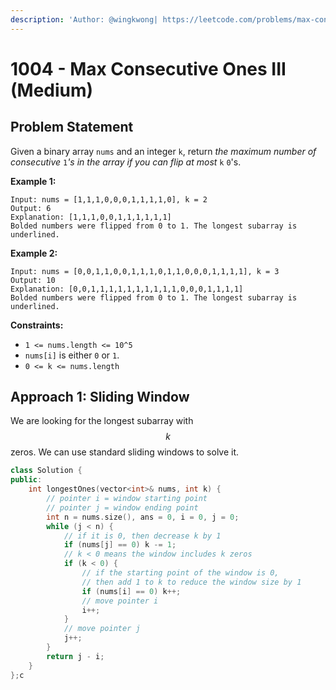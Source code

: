 ```yaml
---
description: 'Author: @wingkwong| https://leetcode.com/problems/max-consecutive-ones-iii/'
---
```


# 1004 - Max Consecutive Ones III (Medium)

## Problem Statement

Given a binary array `nums` and an integer `k`, return _the maximum number of consecutive_ `1`_'s in the array if you can flip at most_ `k` `0`'s.&#x20;

**Example 1:**

```
Input: nums = [1,1,1,0,0,0,1,1,1,1,0], k = 2
Output: 6
Explanation: [1,1,1,0,0,1,1,1,1,1,1]
Bolded numbers were flipped from 0 to 1. The longest subarray is underlined.
```

**Example 2:**

```
Input: nums = [0,0,1,1,0,0,1,1,1,0,1,1,0,0,0,1,1,1,1], k = 3
Output: 10
Explanation: [0,0,1,1,1,1,1,1,1,1,1,1,0,0,0,1,1,1,1]
Bolded numbers were flipped from 0 to 1. The longest subarray is underlined.
```

**Constraints:**

* `1 <= nums.length <= 10^5`
* `nums[i]` is either `0` or `1`.
* `0 <= k <= nums.length`

## Approach 1: Sliding Window

We are looking for the longest subarray with $$k$$ zeros. We can use standard sliding windows to solve it.

```cpp
class Solution {
public:
    int longestOnes(vector<int>& nums, int k) {
        // pointer i = window starting point
        // pointer j = window ending point
        int n = nums.size(), ans = 0, i = 0, j = 0;
        while (j < n) {
            // if it is 0, then decrease k by 1
            if (nums[j] == 0) k -= 1;
            // k < 0 means the window includes k zeros
            if (k < 0) {
                // if the starting point of the window is 0,
                // then add 1 to k to reduce the window size by 1 
                if (nums[i] == 0) k++;
                // move pointer i
                i++;
            }
            // move pointer j
            j++;
        }
        return j - i;
    }
};c
```
